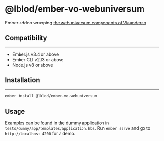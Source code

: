 # @lblod/ember-vo-webuniversum

Ember addon wrapping [the webuniversum components of Vlaanderen](https://overheid.vlaanderen.be/webuniversum/alle-front-end-componenten).


## Compatibility
------------------------------------------------------------------------------

* Ember.js v3.4 or above
* Ember CLI v2.13 or above
* Node.js v8 or above


## Installation
------------------------------------------------------------------------------

```bash
ember install @lblod/ember-vo-webuniversum
```

## Usage
Examples can be found in the dummy application in `tests/dummy/app/templates/application.hbs`. Run `ember serve` and go to `http://localhost:4200` for a demo.

